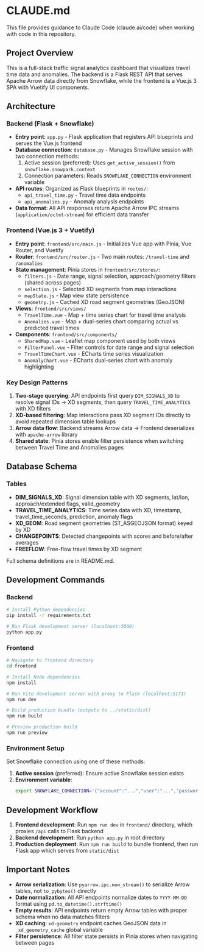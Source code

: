 # CLAUDE.md

This file provides guidance to Claude Code (claude.ai/code) when working with code in this repository.

## Project Overview

This is a full-stack traffic signal analytics dashboard that visualizes travel time data and anomalies. The backend is a Flask REST API that serves Apache Arrow data directly from Snowflake, while the frontend is a Vue.js 3 SPA with Vuetify UI components.

## Architecture

### Backend (Flask + Snowflake)
- **Entry point**: `app.py` - Flask application that registers API blueprints and serves the Vue.js frontend
- **Database connection**: `database.py` - Manages Snowflake session with two connection methods:
  1. Active session (preferred): Uses `get_active_session()` from `snowflake.snowpark.context`
  2. Connection parameters: Reads `SNOWFLAKE_CONNECTION` environment variable
- **API routes**: Organized as Flask blueprints in `routes/`:
  - `api_travel_time.py` - Travel time data endpoints
  - `api_anomalies.py` - Anomaly analysis endpoints
- **Data format**: All API responses return Apache Arrow IPC streams (`application/octet-stream`) for efficient data transfer

### Frontend (Vue.js 3 + Vuetify)
- **Entry point**: `frontend/src/main.js` - Initializes Vue app with Pinia, Vue Router, and Vuetify
- **Router**: `frontend/src/router.js` - Two main routes: `/travel-time` and `/anomalies`
- **State management**: Pinia stores in `frontend/src/stores/`:
  - `filters.js` - Date range, signal selection, approach/geometry filters (shared across pages)
  - `selection.js` - Selected XD segments from map interactions
  - `mapState.js` - Map view state persistence
  - `geometry.js` - Cached XD road segment geometries (GeoJSON)
- **Views**: `frontend/src/views/`
  - `TravelTime.vue` - Map + time series chart for travel time analysis
  - `Anomalies.vue` - Map + dual-series chart comparing actual vs predicted travel times
- **Components**: `frontend/src/components/`
  - `SharedMap.vue` - Leaflet map component used by both views
  - `FilterPanel.vue` - Filter controls for date range and signal selection
  - `TravelTimeChart.vue` - ECharts time series visualization
  - `AnomalyChart.vue` - ECharts dual-series chart with anomaly highlighting

### Key Design Patterns
1. **Two-stage querying**: API endpoints first query `DIM_SIGNALS_XD` to resolve signal IDs → XD segments, then query `TRAVEL_TIME_ANALYTICS` with XD filters
2. **XD-based filtering**: Map interactions pass XD segment IDs directly to avoid repeated dimension table lookups
3. **Arrow data flow**: Backend streams Arrow data → Frontend deserializes with `apache-arrow` library
4. **Shared state**: Pinia stores enable filter persistence when switching between Travel Time and Anomalies pages

## Database Schema

### Tables
- **DIM_SIGNALS_XD**: Signal dimension table with XD segments, lat/lon, approach/extended flags, valid_geometry
- **TRAVEL_TIME_ANALYTICS**: Time series data with XD, timestamp, travel_time_seconds, prediction, anomaly flags
- **XD_GEOM**: Road segment geometries (ST_ASGEOJSON format) keyed by XD
- **CHANGEPOINTS**: Detected changepoints with scores and before/after averages
- **FREEFLOW**: Free-flow travel times by XD segment

Full schema definitions are in README.md.

## Development Commands

### Backend
```bash
# Install Python dependencies
pip install -r requirements.txt

# Run Flask development server (localhost:5000)
python app.py
```

### Frontend
```bash
# Navigate to frontend directory
cd frontend

# Install Node dependencies
npm install

# Run Vite development server with proxy to Flask (localhost:5173)
npm run dev

# Build production bundle (outputs to ../static/dist)
npm run build

# Preview production build
npm run preview
```

### Environment Setup
Set Snowflake connection using one of these methods:
1. **Active session** (preferred): Ensure active Snowflake session exists
2. **Environment variable**:
   ```bash
   export SNOWFLAKE_CONNECTION='{"account":"...","user":"...","password":"...","warehouse":"...","database":"...","schema":"..."}'
   ```

## Development Workflow

1. **Frontend development**: Run `npm run dev` in `frontend/` directory, which proxies `/api` calls to Flask backend
2. **Backend development**: Run `python app.py` in root directory
3. **Production deployment**: Run `npm run build` to bundle frontend, then run Flask app which serves from `static/dist`

## Important Notes

- **Arrow serialization**: Use `pyarrow.ipc.new_stream()` to serialize Arrow tables, not `to_pybytes()` directly
- **Date normalization**: All API endpoints normalize dates to `YYYY-MM-DD` format using `pd.to_datetime().strftime()`
- **Empty results**: API endpoints return empty Arrow tables with proper schema when no data matches filters
- **XD caching**: `xd-geometry` endpoint caches GeoJSON data in `_xd_geometry_cache` global variable
- **Filter persistence**: All filter state persists in Pinia stores when navigating between pages